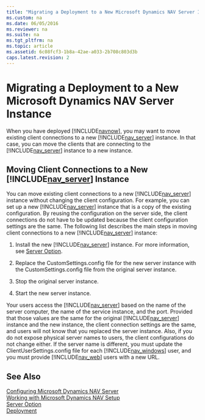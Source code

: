 ```yaml
---
title: "Migrating a Deployment to a New Microsoft Dynamics NAV Server Instance"
ms.custom: na
ms.date: 06/05/2016
ms.reviewer: na
ms.suite: na
ms.tgt_pltfrm: na
ms.topic: article
ms.assetid: 6c08fcf3-1b8a-42ae-a033-2b708c803d3b
caps.latest.revision: 2
---
```

# Migrating a Deployment to a New Microsoft Dynamics NAV Server Instance
When you have deployed [!INCLUDE[navnow](../dynamics-nav/includes/navnow_md.md)], you may want to move existing client connections to a new [!INCLUDE[nav_server](../dynamics-nav/includes/nav_server_md.md)] instance. In that case, you can move the clients that are connecting to the [!INCLUDE[nav_server](../dynamics-nav/includes/nav_server_md.md)] instance to a new instance.  
  
## Moving Client Connections to a New [!INCLUDE[nav_server](../dynamics-nav/includes/nav_server_md.md)] Instance  
 You can move existing client connections to a new [!INCLUDE[nav_server](../dynamics-nav/includes/nav_server_md.md)] instance without changing the client configuration. For example, you can set up a new [!INCLUDE[nav_server](../dynamics-nav/includes/nav_server_md.md)] instance that is a copy of the existing configuration. By reusing the configuration on the server side, the client connections do not have to be updated because the client configuration settings are the same. The following list describes the main steps in moving client connections to a new [!INCLUDE[nav_server](../dynamics-nav/includes/nav_server_md.md)] instance:  
  
1.  Install the new [!INCLUDE[nav_server](../dynamics-nav/includes/nav_server_md.md)] instance. For more information, see [Server Option](../dynamics-nav/Server-Option.md).  
  
2.  Replace the CustomSettings.config file for the new server instance with the CustomSettings.config file from the original server instance.  
  
3.  Stop the original server instance.  
  
4.  Start the new server instance.  
  
 Your users access the [!INCLUDE[nav_server](../dynamics-nav/includes/nav_server_md.md)] based on the name of the server computer, the name of the service instance, and the port. Provided that those values are the same for the original [!INCLUDE[nav_server](../dynamics-nav/includes/nav_server_md.md)] instance and the new instance, the client connection settings are the same, and users will not know that you replaced the server instance. Also, if you do not expose physical server names to users, the client configurations do not change either. If the server name is different, you must update the ClientUserSettings.config file for each [!INCLUDE[nav_windows](../dynamics-nav/includes/nav_windows_md.md)] user, and you must provide [!INCLUDE[nav_web](../dynamics-nav/includes/nav_web_md.md)] users with a new URL.  
  
## See Also  
 [Configuring Microsoft Dynamics NAV Server](../dynamics-nav/Configuring-Microsoft-Dynamics-NAV-Server.md)   
 [Working with Microsoft Dynamics NAV Setup](../dynamics-nav/Working-with-Microsoft-Dynamics-NAV-Setup.md)   
 [Server Option](../dynamics-nav/Server-Option.md)   
 [Deployment](../dynamics-nav/Deployment.md)